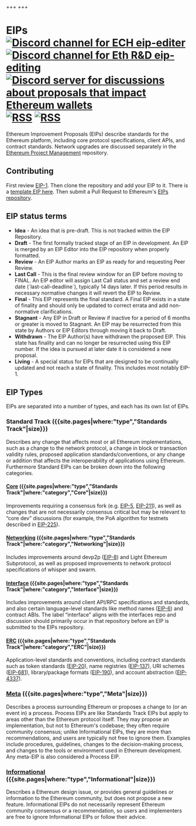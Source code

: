 +++
+++

<h1 class="page-heading">EIPs
  <a href="https://discord.io/EthCatHerders"><img src="https://dcbadge.vercel.app/api/server/Nz6rtfJ8Cu?style=flat" alt="Discord channel for ECH eip-editer"></a>
  <a href="https://discord.gg/EVTQ9crVgQ"><img src="https://dcbadge.vercel.app/api/server/EVTQ9crVgQ?style=flat" alt="Discord channel for Eth R&D eip-editing"></a>
  <a href="https://discord.gg/mRzPXmmYEA"><img src="https://dcbadge.vercel.app/api/server/mRzPXmmYEA?style=flat" alt="Discord server for discussions about proposals that impact Ethereum wallets"></a>
  <a href="/atom.xml"><img src="https://img.shields.io/badge/rss-Everything-red.svg" alt="RSS"></a>
  <a href="/status/last-call/atom.xml"><img src="https://img.shields.io/badge/rss-Last Calls-red.svg" alt="RSS"></a>
</h1>

<p>Ethereum Improvement Proposals (EIPs) describe standards for the Ethereum platform, including core protocol specifications, client APIs, and contract standards. Network upgrades are discussed separately in the <a target="_blank" href="https://github.com/ethereum/pm/">Ethereum Project Management</a> repository.</p>

<h2>Contributing</h2>
<p>First review <a href="EIPS/eip-1">EIP-1</a>. Then clone the repository and add your EIP to it. There is a <a href="https://github.com/ethereum/EIPs/blob/master/eip-template.md?plain=1">template EIP here</a>. Then submit a Pull Request to Ethereum's <a href="https://github.com/ethereum/EIPs">EIPs repository</a>.</p>

<h2>EIP status terms</h2>
<ul>
  <li><strong>Idea</strong> - An idea that is pre-draft. This is not tracked within the EIP Repository.
  <li><strong>Draft</strong> - The first formally tracked stage of an EIP in development. An EIP is merged by an EIP Editor into the EIP repository when properly formatted.</li>
  <li><strong>Review</strong> - An EIP Author marks an EIP as ready for and requesting Peer Review.</li>
  <li><strong>Last Call</strong> - This is the final review window for an EIP before moving to FINAL. An EIP editor will assign Last Call status and set a review end date (`last-call-deadline`), typically 14 days later. If this period results in necessary normative changes it will revert the EIP to Review.</li>
  <li><strong>Final</strong> - This EIP represents the final standard. A Final EIP exists in a state of finality and should only be updated to correct errata and add non-normative clarifications.</li>
  <li><strong>Stagnant</strong> - Any EIP in Draft or Review if inactive for a period of 6 months or greater is moved to Stagnant. An EIP may be resurrected from this state by Authors or EIP Editors through moving it back to Draft.</li>
  <li><strong>Withdrawn</strong> - The EIP Author(s) have withdrawn the proposed EIP. This state has finality and can no longer be resurrected using this EIP number. If the idea is pursued at later date it is considered a new proposal.</li>
  <li><strong>Living</strong> - A special status for EIPs that are designed to be continually updated and not reach a state of finality. This includes most notably EIP-1.</li>
</ul>

<h2>EIP Types</h2>

<p>EIPs are separated into a number of types, and each has its own list of EIPs.</p>

<h3>Standard Track ({{site.pages|where:"type","Standards Track"|size}})</h3>
<p>Describes any change that affects most or all Ethereum implementations, such as a change to the network protocol, a change in block or transaction validity rules, proposed application standards/conventions, or any change or addition that affects the interoperability of applications using Ethereum. Furthermore Standard EIPs can be broken down into the following categories.</p>

<h4><a href="{{"core"|relative_url}}">Core</a> ({{site.pages|where:"type","Standards Track"|where:"category","Core"|size}})</h4>
<p>Improvements requiring a consensus fork (e.g. <a href="./EIPS/eip-5">EIP-5</a>, <a href="./EIPS/eip-211">EIP-211</a>), as well as changes that are not necessarily consensus critical but may be relevant to “core dev” discussions (for example, the PoA algorithm for testnets described in <a href="./EIPS/eip-225">EIP-225</a>).</p>

<h4><a href="{{"networking"|relative_url}}">Networking</a> ({{site.pages|where:"type","Standards Track"|where:"category","Networking"|size}})</h4>
<p>Includes improvements around devp2p (<a href="./EIPS/eip-8">EIP-8</a>) and Light Ethereum Subprotocol, as well as proposed improvements to network protocol specifications of whisper and swarm.</p>

<h4><a href="{{"interface"|relative_url}}">Interface</a> ({{site.pages|where:"type","Standards Track"|where:"category","Interface"|size}})</h4>
<p>Includes improvements around client API/RPC specifications and standards, and also certain language-level standards like method names (<a href="./EIPS/eip-6">EIP-6</a>) and contract ABIs. The label “interface” aligns with the interfaces repo and discussion should primarily occur in that repository before an EIP is submitted to the EIPs repository.</p>

<h4><a href="{{"erc"|relative_url}}">ERC</a> ({{site.pages|where:"type","Standards Track"|where:"category","ERC"|size}})</h4>
<p>Application-level standards and conventions, including contract standards such as token standards (<a href="./EIPS/eip-20">EIP-20</a>), name registries (<a href="./EIPS/eip-137">EIP-137</a>), URI schemes (<a href="./EIPS/eip-681">EIP-681</a>), library/package formats (<a href="./EIPS/eip-190">EIP-190</a>), and account abstraction (<a href="./EIPS/eip-4337">EIP-4337</a>).</p>

<h3><a href="{{"meta"|relative_url}}">Meta</a> ({{site.pages|where:"type","Meta"|size}})</h3>
<p>Describes a process surrounding Ethereum or proposes a change to (or an event in) a process. Process EIPs are like Standards Track EIPs but apply to areas other than the Ethereum protocol itself. They may propose an implementation, but not to Ethereum's codebase; they often require community consensus; unlike Informational EIPs, they are more than recommendations, and users are typically not free to ignore them. Examples include procedures, guidelines, changes to the decision-making process, and changes to the tools or environment used in Ethereum development. Any meta-EIP is also considered a Process EIP.</p>

<h3><a href="{{"informational"|relative_url}}">Informational</a> ({{site.pages|where:"type","Informational"|size}})</h3>
<p>Describes a Ethereum design issue, or provides general guidelines or information to the Ethereum community, but does not propose a new feature. Informational EIPs do not necessarily represent Ethereum community consensus or a recommendation, so users and implementers are free to ignore Informational EIPs or follow their advice.</p>
